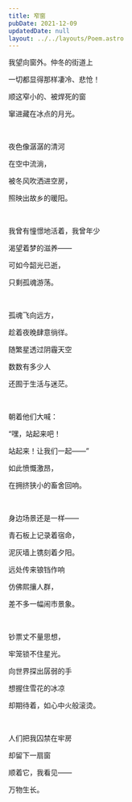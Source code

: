 ```yaml
---
title: 窄窗
pubDate: 2021-12-09
updatedDate: null
layout: ../../layouts/Poem.astro
---
```


我望向窗外。仲冬的街道上


一切都显得那样凄冷、悲怆！

顺这窄小的、被焊死的窗

窜进藏在冰点的月光。

<br>

夜色像潺潺的清河

在空中流淌，

被冬风吹洒进空房，

照映出故乡的暖阳。

<br>

我曾有憧憬地活着，我曾年少

渴望着梦的滋养——

可如今韶光已逝，

只剩孤魂游荡。

<br>

孤魂飞向远方，

趁着夜晚肆意徜徉。

随繁星透过阴霾天空

数数有多少人

还囿于生活与迷茫。

<br>

朝着他们大喊：

“嘿，站起来吧！

站起来！让我们一起——”

如此愤慨激昂，

在拥挤狭小的畜舍回响。

<br>

身边场景还是一样——

青石板上记录着宿命，

泥灰墙上镌刻着夕阳。

远处传来锒铛作响

仿佛熙攘人群，

差不多一幅闹市景象。

<br>

钞票丈不量思想，

牢笼锁不住星光。

向世界探出孱弱的手

想握住雪花的冰凉

却期待着，如心中火般滚烫。

<br>

人们把我囚禁在牢房

却留下一扇窗

顺着它，我看见——

万物生长。